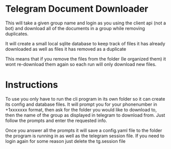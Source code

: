 # Telegram Document Downloader

This will take a given group name and login as you using the client api (not a bot)
and download all of the documents in a group while removing duplicates.

It will create a small local sqlite database to keep track of files it has already
downloaded as well as files it has removed as a duplicate

This means that if you remove the files from the folder (Ie organized them) it wont
re-download them again so each run will only download new files.

# Instructions

To use you only have to run the cli program in its own folder so it can create its config and database files.  It will prompt you for your phonenumber in
+1xxxxxxx format, then ask for the folder you would like to download to, then the name of the group
as displayed in telegram to download from.  Just follow the prompts and enter the requested info.

Once you answer all the prompts it will save a config.yaml file to the folder the program is running
in as well as the telegram session file.  If you need to login again for some reason just delete the tg.session file